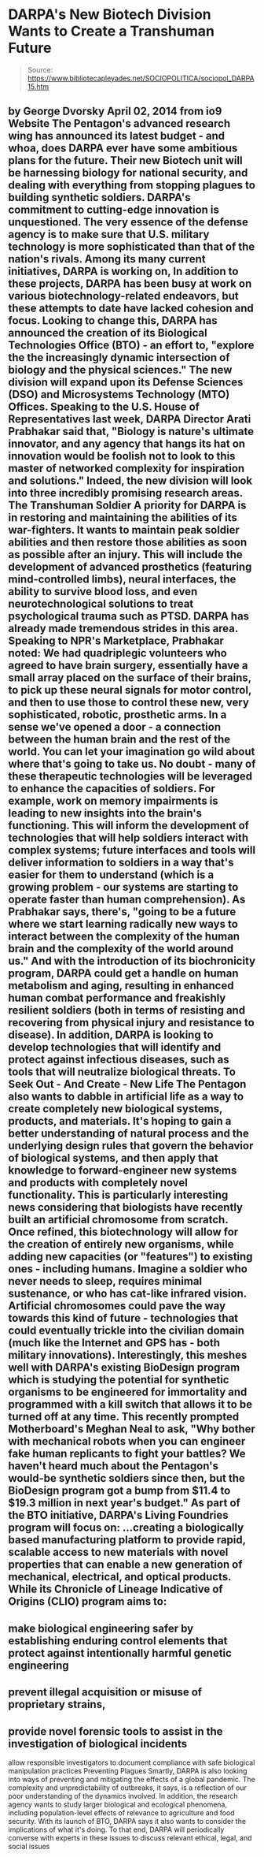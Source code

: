# DARPA's New Biotech Division Wants to Create a Transhuman Future

> Source: https://www.bibliotecapleyades.net/SOCIOPOLITICA/sociopol_DARPA15.htm

by George Dvorsky
April 02, 2014
from
io9
Website
The Pentagon's advanced research wing has
announced its latest budget - and whoa, does
DARPA
ever have some ambitious plans for the future.
Their new Biotech unit will be harnessing
biology for national security, and dealing with everything from stopping
plagues to building synthetic soldiers. DARPA's commitment to cutting-edge
innovation is unquestioned.
The very essence of the defense agency is to
make sure that U.S. military technology is more sophisticated than that of
the nation's rivals.
Among its many current initiatives, DARPA is
working on,
In addition to these projects, DARPA has been
busy at work on various biotechnology-related endeavors, but these attempts
to date have lacked cohesion and focus.
Looking to change this, DARPA has announced the
creation of its
Biological Technologies Office (BTO) - an effort to,
"explore the the
increasingly dynamic intersection of biology and the physical sciences."
The new division will expand upon its
Defense Sciences (DSO) and
Microsystems Technology (MTO) Offices.
Speaking to the U.S. House of Representatives
last week, DARPA Director Arati Prabhakar said that,
"Biology is nature's ultimate innovator, and
any agency that hangs its hat on innovation would be foolish not to look
to this master of networked complexity for inspiration and solutions."
Indeed, the new division will look into three
incredibly promising research areas.
The Transhuman Soldier
A priority for DARPA is in restoring and
maintaining the abilities of its war-fighters. It wants to maintain peak
soldier abilities and then restore those abilities as soon as possible after
an injury.
This will include the development of advanced
prosthetics (featuring mind-controlled limbs), neural interfaces, the
ability to survive blood loss, and even neurotechnological solutions to
treat psychological trauma such as PTSD.
DARPA has already made tremendous strides in
this area.
Speaking to
NPR's Marketplace, Prabhakar noted:
We had quadriplegic volunteers who agreed to
have brain surgery, essentially have a small array placed on the surface
of their brains, to pick up these neural signals for motor control, and
then to use those to control these new, very sophisticated, robotic,
prosthetic arms.
In a sense we've opened a door - a
connection between the human brain and the rest of the world. You can
let your imagination go wild about where that's going to take us.
No doubt - many of these therapeutic
technologies will be leveraged to enhance the capacities of soldiers.
For example,
work on memory impairments is leading to new insights into the brain's
functioning. This will inform the development of technologies that will help
soldiers interact with complex systems; future interfaces and tools will
deliver information to soldiers in a way that's easier for them to
understand (which is a growing problem - our systems are starting to operate
faster than human comprehension).
As Prabhakar says, there's,
"going to be a future where we start
learning radically new ways to interact between the complexity of the
human brain and the complexity of the world around us."
And with the introduction of its
biochronicity program, DARPA could get a handle on human metabolism and
aging, resulting in enhanced human combat performance and freakishly
resilient soldiers (both in terms of resisting and recovering from physical
injury and resistance to disease).
In addition, DARPA is looking to develop
technologies that will identify and protect against infectious diseases,
such as tools that will neutralize biological threats.
To Seek Out - And Create - New
Life
The Pentagon also wants to dabble in artificial
life as a way to create completely new biological systems, products, and
materials.
It's hoping to gain a better understanding of
natural process and the underlying design rules that govern the behavior of
biological systems, and then apply that knowledge to forward-engineer new
systems and products with completely novel functionality.
This is particularly interesting news
considering that
biologists have recently built an artificial chromosome from scratch.
Once refined, this biotechnology will allow for
the creation of entirely new organisms, while adding new capacities (or
"features") to existing ones - including humans. Imagine a soldier who never
needs to sleep, requires minimal sustenance, or who has
cat-like infrared vision.
Artificial chromosomes could pave the way
towards this kind of future - technologies that could eventually trickle
into the civilian domain (much like the Internet and GPS has - both military
innovations).
Interestingly, this meshes well with DARPA's
existing
BioDesign program which is studying the potential for synthetic
organisms to be engineered for immortality and programmed with a kill switch
that allows it to be turned off at any time.
This recently prompted Motherboard's
Meghan Neal to
ask,
"Why bother with mechanical robots when you
can engineer fake human replicants to fight your battles?
We haven't heard much about the Pentagon's
would-be synthetic soldiers since then, but the BioDesign program got a
bump from $11.4 to $19.3 million in
next year's budget."
As part of the BTO initiative, DARPA's Living
Foundries program will focus on:
...creating a biologically based
manufacturing platform to provide rapid, scalable access to new
materials with novel properties that can enable a new generation of
mechanical, electrical, and optical products.
While its Chronicle of Lineage Indicative of
Origins (CLIO) program aims to:
-
make biological engineering safer by
establishing enduring control elements that protect against
intentionally harmful genetic engineering
-
prevent illegal acquisition or misuse of
proprietary strains,
-
provide novel forensic tools to assist
in the investigation of biological incidents
-
allow responsible investigators to
document compliance with safe biological manipulation practices
Preventing Plagues
Smartly, DARPA is also looking into ways of
preventing and mitigating the effects of a global pandemic.
The complexity and unpredictability of
outbreaks, it says, is a reflection of our poor understanding of the
dynamics involved. In addition, the research agency wants to study larger
biological and ecological phenomena, including population-level effects of
relevance to agriculture and food security.
With its launch of BTO, DARPA says it also
wants to consider the implications of what it's doing.
To that end, DARPA will periodically
converse with experts in these issues to discuss relevant
ethical, legal, and social issues
